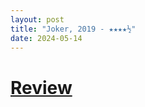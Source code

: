 ```yaml
---
layout: post
title: "Joker, 2019 - ★★★★½"
date: 2024-05-14
---
```


# [Review](https://letterboxd.com/pavlesap/film/joker-2019/1/)

